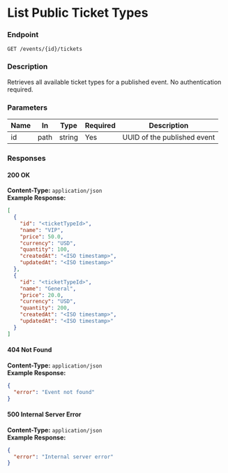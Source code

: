 # List Public Ticket Types

### Endpoint

`GET /events/{id}/tickets`

### Description

Retrieves all available ticket types for a published event. No authentication required.

### Parameters

| Name | In   | Type   | Required | Description                 |
| ---- | ---- | ------ | -------- | --------------------------- |
| id   | path | string | Yes      | UUID of the published event |

### Responses

#### 200 OK

**Content-Type:** `application/json`  
**Example Response:**

```json
[
  {
    "id": "<ticketTypeId>",
    "name": "VIP",
    "price": 50.0,
    "currency": "USD",
    "quantity": 100,
    "createdAt": "<ISO timestamp>",
    "updatedAt": "<ISO timestamp>"
  },
  {
    "id": "<ticketTypeId>",
    "name": "General",
    "price": 20.0,
    "currency": "USD",
    "quantity": 200,
    "createdAt": "<ISO timestamp>",
    "updatedAt": "<ISO timestamp>"
  }
]
```

#### 404 Not Found

**Content-Type:** `application/json`  
**Example Response:**

```json
{
  "error": "Event not found"
}
```

#### 500 Internal Server Error

**Content-Type:** `application/json`  
**Example Response:**

```json
{
  "error": "Internal server error"
}
```
